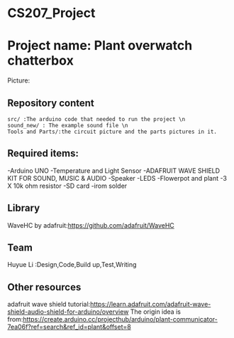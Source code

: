 # CS207_Project
Project name: Plant overwatch chatterbox
=======

Picture:

Repository content
----
    src/ :The arduino code that needed to run the project \n
    sound_new/ : The example sound file \n
    Tools and Parts/:the circuit picture and the parts pictures in it.

Required items:
----
-Arduino UNO
-Temperature and Light Sensor
-ADAFRUIT WAVE SHIELD KIT FOR SOUND, MUSIC & AUDIO 
-Speaker
-LEDS
-Flowerpot and plant
-3 X 10k ohm resistor
-SD card
-irom solder

Library
-----
WaveHC by adafruit:https://github.com/adafruit/WaveHC

Team
----
Huyue Li :Design,Code,Build up,Test,Writing


Other resources
----
adafruit wave shield tutorial:https://learn.adafruit.com/adafruit-wave-shield-audio-shield-for-arduino/overview
The origin idea is from:https://create.arduino.cc/projecthub/arduino/plant-communicator-7ea06f?ref=search&ref_id=plant&offset=8
